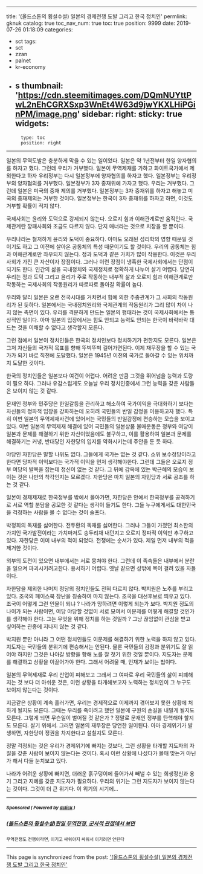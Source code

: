 
---
title: '(올드스톤의 횡설수설) 일본의 경제전쟁 도발 그리고 한국 정치인'
permlink: gknuk
catalog: true
toc_nav_num: true
toc: true
position: 9999
date: 2019-07-26 01:18:09
categories:
- sct
tags:
- sct
- zzan
- palnet
- kr-economy
- s
thumbnail: 'https://cdn.steemitimages.com/DQmNUYttPwL2nEhCGRXSxp3WnEt4W63d9jwYKXLHiPGinPM/image.png'
sidebar:
    right:
        sticky: true
widgets:
    -
        type: toc
        position: right
---


일본의 무역도발은 충분하게 막을 수 있는 일이었다. 일본은 약 1년전부터 한일 양자협의를 하자고 했다. 그런데 우리가 거부했다. 일본이 무역제재를 가하고 화이트국가에서 제외한다고 하자 우리정부는 다시 일본정부에 양자협의를 하자고 했다. 일본정부는 우리정부의 양자협의를 거부했다. 일본정부가 3자 중재위에 가자고 했다. 우리는 거부했다. 그런데 일본은 미국의 중재 제의를 거부했다. 일본정부는 3자 중재위를 하자고 해놓고 미국의 중재제의는 거부한 것이다. 일본정부는 한국이 3자 중재위를 하자고 하면, 이것도 거부할 확률이 적지 않다.

국제사회는 윤리와 도덕으로 강제되지 않는다. 오로지 힘과 이해관계로만 움직인다. 국제관계란 깡패사회와 조금도 다르지 않다. 단지 매너라는 것으로 치장을 할 뿐이다.

우리나라는 철저하게 윤리와 도덕이 중요하다. 아마도 오래된 성리학의 영향 때문일 것이기도 하고 그 이전에 살아온 공동체의 특성 때문이기도 할 것이다. 우리의 공동체는 힘과 이해관계로만 좌우되지 않는다. 정과 도덕과 같은 가치가 많이 작용한다. 이것은 우리 사회가 가진 큰 자산이자 장점이다. 그러나 이런 장점이 냉혹한 국제사회에서는 단점이 되기도 한다. 인간의 삶을 국내정치와 국제정치로 정확하게 나누어 살기 어렵다. 당연히 우리는 정과 도덕 그리고 윤리가 주로 작동하는 내부적 삶과 오로지 힘과 이해관계로만 작동하는 국제사회의 작동원리가 따로따로 돌아갈 확률이 높다.

우리와 달리 일본은 오랜 전국시대를 거치면서 힘에 의한 주종관계가 그 사회의 작동원리가 된 듯하다. 일본에서는 국내정치원리와 국제관계의 작동원리가 그리 많이 차이 나지 않는 측면이 있다. 우리를 격분하게 만드는 일본의 행태라는 것이 국제사회에서는 통상적인 일이다. 아마 일본의 입장에서는 힘도 안되고 능력도 안되는 한국이 바락바락 대드는 것을 이해할 수 없다고 생각할지 모른다.

그런 점에서 일본이 정치인들은 한국의 정치인보다 정치하기가 편한지도 모른다. 일본은 그저 자신들의 국가적 목표를 향해 뚜벅뚜벅 걸어가면된다. 이제 재무장을 할 수 있는 국가가 되기 바로 직전에 도달했다. 일본은 1945년 이전의 국가로 돌아갈 수 있는 위치까지 도달한 것이다.

한국의 정치인들은 일본보다 여건이 어렵다. 어려운 만큼 그것을 뛰어넘을 능력과 도량이 필요 하다. 그러나 유감스럽게도 오늘날 우리 정치인중에서 그런 능력을 갖춘 사람들은 보이지 않는 것 같다.

문재인 정부와 민주당은 한일갈등을 관리하고 해소하여 국가이익을 극대화하기 보다는 자신들의 정파적 입장을 강화하는데 오히려 국민들의 반일 감정을 이용하고자 했다. 특히 이번 일본의 무역제재사건에 있어서는 국민들의 반일감정에 편승하는 모습을 보이고 있다. 이번 일본의 무역제재 해결에 있어 국민들의 일본상품 불매운동은 정부와 여당이 일본과 문제를 해결하기 위한 자산이었음에도 불구하고, 이를 활용하여 일본과 문제를 해결하기는 커녕, 반대당인 자한당의 입지를 약화시키는데 주안을 둔 듯 하다.

야당인 자한당은 말할 나위도 없다. 그들에게 국가는 없는 것 같다. 소위 보수정당이라고 한다면 당파적 이익보다는 국가적 이익을 먼저 생각해야한다. 그런데 그들은 오로지 정부 여당의 발목을 잡는데 정신이 없는 것 같다. 그 뒤에 감옥에 있는 박근혜의 모습이 보이는 것은 나만의 착각인지는 모르겠다. 자한당은 마치 일본의 자민당과 서로 공조를 하는 것 같다.

일본이 경제제재로 한국정부를 밖에서 몰아가면, 자한당은 안에서 한국정부를 공격하기로 서로 역할 분담을 공모한 것 같다는 생각이 들기도 한다. 그들 누구에게서도 대한민국을 걱정하는 사람을 볼 수 없다는 것이 슬프다.

박정희의 독재를 싫어한다. 전두환의 독재를 싫어한다. 그러나 그들이 가졌던 최소한의 가치인 국가발전이라는 가치마저도 송두리채 내던지고 오로지 정파적 이익만 추구하고 있다. 자한당은 이미 내부의 적이 되었다. 전쟁에는 순서가 있다. 제일 먼저 내부의 적을 제거한 것이다.

외부의 도전이 있으면 내부에서는 서로 뭉쳐야 한다. 그런데 이 족속들은 내부에서 분란을 일으켜 파괴시키려고한다. 용서하기 어렵다. 옛날 같으면 성밖에 목이 걸려 있을 자들이다.

자한당을 제외한 나머지 정당의 정치인들도 전혀 다르지 않다. 박지원은 노추를 부리고 있다. 조국의 페이스북 장난을 칭송하여 마지 않는다. 조국을 대선후보로 띄우고 있다. 조국이 어떻게 그런 인물이 되냐 ? 나라가 망하려면 이렇게 되는가 보다. 박지원 정도의 나이가 되는 사람이면, 여당 야당할 것없이 서로 모여서 이문제를 어떻게 해결할 것인가를 생각해야 한다. 그는 무엇을 위해 정치를 하는 것일까 ? 그냥 끊임없이 관심을 받고 싶어하는 관종에 지나지 않는 것 같다.

박지원 뿐만 아니라 그 어떤 정치인들도 이문제를 해결하기 위한 노력을 하지 않고 있다. 지도자는 국민들의 분위기에 편승해서는 안된다. 물론 국민들의 감정과 분위기도 잘 읽어야 하지만 그것은 나아갈 방향을 향해 노를 잘 젓기 위한 것일 뿐이다. 지도자는 문제를 해결하고 상황을 이끌어가야 한다. 그래서 어려울 때, 인재가 보이는 법이다.

일본의 무역제재로 우리 산업이 피해보고 그래서 그 여파로 우리 국민들의 삶이 피폐해지는 것 보다 더 아쉬운 것은, 이런 상황을 타개해보고자 노력하는 정치인이 그 누구도 보이지 않는다는 것이다.

지금같은 상황이 계속 흘러가면, 우리는 경제적으로 이제까지 겪어보지 못한 상황에 처하게 될지도 모른다. 그때는 우리를 죽이려고 했던 일본에 구원의 손길을 내밀게 될지도 모른다. 그렇게 되면 무슨일이 벌어질 것 같은가 ? 정말로 문재인 정부를 탄핵해야 할지도 모른다. 살기 위해서. 그러면 일본의 재무장은 당연한 일이된다. 아마 경제위기가 발생하면, 자한당이 정권을 차지한다고 설칠지도 모른다.

정말 걱정되는 것은 우리가 경제위기에 빠지는 것보다, 그런 상황을 타개할 지도자의 자질을 갖춘 사람이 보이지 않는다는 것이다. 혹시 이런 상황에 나섰다가 몰매 맞는거 아닌가 해서 다들 눈치보고 있다.

나라가 어려운 상황에 빠지면, 더러운 흙구덩이에 들어가서 빼낼 수 있는 희생정신과 용기 그리고 지혜를 갖춘 지도자가 필요하다. 우리의 위기는 그런 지도자가 보이지 않는다는 것이다. 그것이 더 큰 위기다. 이 위기의 시기에…

---

#####  <sub> **Sponsored ( Powered by [dclick](https://www.dclick.io) )** </sub>
##### [(올드스톤의 횡설수설)한일 무역전쟁, 군사적 관점에서 보면](https://api.dclick.io/v1/c?x=eyJhbGciOiJIUzI1NiIsInR5cCI6IkpXVCJ9.eyJjIjoib2xkc3RvbmUiLCJzIjoiZ2tudWsiLCJhIjpbInQtMjAyNiJdLCJ1cmwiOiJodHRwOi8vb2xkc3RvbmUuZG90aG9tZS5jby5rci9rb3JlYS1qYXBhbi10cmFkZXdhci12aWN0b3J5LWRlZmVhdC8iLCJpYXQiOjE1NjQxMDk3NTIsImV4cCI6MTg3OTQ2OTc1Mn0.J8cc7FvSrbRceBnSKqqtELbGSPhJFURQSCPdnj_Ulko)
<sup>무역전쟁도 전쟁이라면, 이기고 싸워야지 싸워서 이기려면 안된다</sup>

- - -

This page is synchronized from the post: ['(올드스톤의 횡설수설) 일본의 경제전쟁 도발 그리고 한국 정치인'](https://steemit.com/@oldstone/gknuk)
